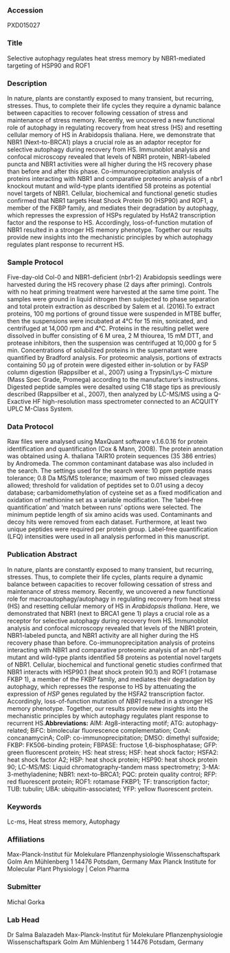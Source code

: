 ### Accession
PXD015027

### Title
Selective autophagy regulates heat stress memory by NBR1-mediated targeting of HSP90 and ROF1

### Description
In nature, plants are constantly exposed to many transient, but recurring, stresses. Thus, to complete their life cycles they require a dynamic balance between capacities to recover following cessation of stress and maintenance of stress memory. Recently, we uncovered a new functional role of autophagy in regulating recovery from heat stress (HS) and resetting cellular memory of HS in Arabidopsis thaliana. Here, we demonstrate that NBR1 (Next-to-BRCA1) plays a crucial role as an adaptor receptor for selective autophagy during recovery from HS. Immunoblot analysis and confocal microscopy revealed that levels of NBR1 protein, NBR1-labeled puncta and NBR1 activities were all higher during the HS recovery phase than before and after this phase. Co-immunoprecipitation analysis of proteins interacting with NBR1 and comparative proteomic analysis of a nbr1 knockout mutant and wild-type plants identified 58 proteins as potential novel targets of NBR1. Cellular, biochemical and functional genetic studies confirmed that NBR1 targets Heat Shock Protein 90 (HSP90) and ROF1, a member of the FKBP family, and mediates their degradation by autophagy, which represses the expression of HSPs regulated by HsfA2 transcription factor and the response to HS. Accordingly, loss-of-function mutation of NBR1 resulted in a stronger HS memory phenotype. Together our results provide new insights into the mechanistic principles by which autophagy regulates plant response to recurrent HS.

### Sample Protocol
Five-day-old Col-0 and NBR1-deficient (nbr1-2) Arabidopsis seedlings were harvested during the HS recovery phase (2 days after priming). Controls with no heat priming treatment were harvested at the same time point. The samples were ground in liquid nitrogen then subjected to phase separation and total protein extraction as described by Salem et al. (2016).To extract proteins, 100 mg portions of ground tissue were suspended in MTBE buffer, then the suspensions were incubated at 4°C for 15 min, sonicated, and centrifuged at 14,000 rpm and 4°C. Proteins in the resulting pellet were dissolved in buffer consisting of 6 M urea, 2 M thiourea, 15 mM DTT, and protease inhibitors, then the suspension was centrifuged at 10,000 g for 5 min. Concentrations of solubilized proteins in the supernatant were quantified by Bradford analysis. For proteomic analysis, portions of extracts containing 50 µg of protein were digested either in-solution or by FASP column digestion (Rappsilber et al., 2007) using a Trypsin/Lys-C mixture (Mass Spec Grade, Promega) according to the manufacturer’s instructions. Digested peptide samples were desalted using C18 stage tips as previously described (Rappsilber et al., 2007), then analyzed by LC-MS/MS using a Q-Exactive HF high-resolution mass spectrometer connected to an ACQUITY UPLC M-Class System.

### Data Protocol
Raw files were analysed using MaxQuant software v.1.6.0.16 for protein identification and quantification (Cox & Mann, 2008). The protein annotation was obtained using A. thaliana TAIR10 protein sequences (35 386 entries) by Andromeda. The common contaminant database was also included in the search. The settings used for the search were: 10 ppm peptide mass tolerance; 0.8 Da MS/MS tolerance; maximum of two missed cleavages allowed; threshold for validation of peptides set to 0.01 using a decoy database; carbamidomethylation of cysteine set as a fixed modification and oxidation of methionine set as a variable modification. The ‘label‐free quantification’ and ‘match between runs’ options were selected. The minimum peptide length of six amino acids was used. Contaminants and decoy hits were removed from each dataset. Furthermore, at least two unique peptides were required per protein group. Label‐free quantification (LFQ) intensities were used in all analysis performed in this manuscript.

### Publication Abstract
In nature, plants are constantly exposed to many transient, but recurring, stresses. Thus, to complete their life cycles, plants require a dynamic balance between capacities to recover following cessation of stress and maintenance of stress memory. Recently, we uncovered a new functional role for macroautophagy/autophagy in regulating recovery from heat stress (HS) and resetting cellular memory of HS in <i>Arabidopsis thaliana</i>. Here, we demonstrated that NBR1 (next to BRCA1 gene 1) plays a crucial role as a receptor for selective autophagy during recovery from HS. Immunoblot analysis and confocal microscopy revealed that levels of the NBR1 protein, NBR1-labeled puncta, and NBR1 activity are all higher during the HS recovery phase than before. Co-immunoprecipitation analysis of proteins interacting with NBR1 and comparative proteomic analysis of an <i>nbr1</i>-null mutant and wild-type plants identified 58 proteins as potential novel targets of NBR1. Cellular, biochemical and functional genetic studies confirmed that NBR1 interacts with HSP90.1 (heat shock protein 90.1) and ROF1 (rotamase FKBP 1), a member of the FKBP family, and mediates their degradation by autophagy, which represses the response to HS by attenuating the expression of <i>HSP</i> genes regulated by the HSFA2 transcription factor. Accordingly, loss-of-function mutation of <i>NBR1</i> resulted in a stronger HS memory phenotype. Together, our results provide new insights into the mechanistic principles by which autophagy regulates plant response to recurrent HS.<b>Abbreviations:</b> AIM: Atg8-interacting motif; ATG: autophagy-related; BiFC: bimolecular fluorescence complementation; ConA: concanamycinA; CoIP: co-immunoprecipitation; DMSO: dimethyl sulfoxide; FKBP: FK506-binding protein; FBPASE: fructose 1,6-bisphosphatase; GFP: green fluorescent protein; HS: heat stress; HSF: heat shock factor; HSFA2: heat shock factor A2; HSP: heat shock protein; HSP90: heat shock protein 90; LC-MS/MS: Liquid chromatography-tandem mass spectrometry; 3-MA: 3-methyladenine; NBR1: next-to-BRCA1; PQC: protein quality control; RFP: red fluorescent protein; ROF1: rotamase FKBP1; TF: transcription factor; TUB: tubulin; UBA: ubiquitin-associated; YFP: yellow fluorescent protein.

### Keywords
Lc-ms, Heat stress memory, Autophagy

### Affiliations
Max-Planck-Institut für Molekulare Pflanzenphysiologie Wissenschaftspark Golm Am Mühlenberg 1 14476 Potsdam, Germany
Max Planck Institute for Molecular Plant Physiology | Celon Pharma

### Submitter
Michal Gorka

### Lab Head
Dr Salma Balazadeh
Max-Planck-Institut für Molekulare Pflanzenphysiologie Wissenschaftspark Golm Am Mühlenberg 1 14476 Potsdam, Germany



